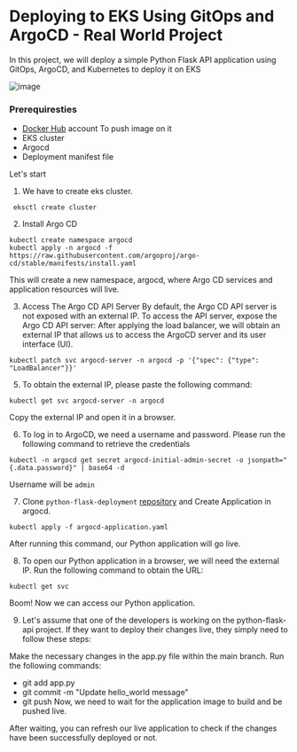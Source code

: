 # Deploying to EKS Using GitOps and ArgoCD - Real World Project

In this project, we will deploy a simple Python Flask API application using GitOps, ArgoCD, and Kubernetes to deploy it on EKS

![image](https://github.com/aadilraza339/python-flask-api/assets/47937273/9f9a5ed1-4d3e-47ae-9d81-8e22cdd192ba)

### Prerequiresties
- [Docker Hub](https://hub.docker.com/) account To push image on it 
- EKS cluster
- Argocd 
- Deployment manifest file

Let's start 

1. We have to create eks cluster.
```
 eksctl create cluster
```
2. Install Argo CD
```
kubectl create namespace argocd
kubectl apply -n argocd -f https://raw.githubusercontent.com/argoproj/argo-cd/stable/manifests/install.yaml
```
This will create a new namespace, argocd, where Argo CD services and application resources will live.

3. Access The Argo CD API Server
By default, the Argo CD API server is not exposed with an external IP. To access the API server, expose the Argo CD API server:
After applying the load balancer, we will obtain an external IP that allows us to access the ArgoCD server and its user interface (UI).
```
kubectl patch svc argocd-server -n argocd -p '{"spec": {"type": "LoadBalancer"}}'
```
5. To obtain the external IP, please paste the following command:
```
kubectl get svc argocd-server -n argocd
```
Copy the external IP and open it in a browser.

6. To log in to ArgoCD, we need a username and password. Please run the following command to retrieve the credentials
```
kubectl -n argocd get secret argocd-initial-admin-secret -o jsonpath="{.data.password}" | base64 -d
```
Username will be `admin` 

7. Clone `python-flask-deployment` [repository](https://github.com/aadilraza339/python-flask-deployment) and Create Application in argocd.
```
kubectl apply -f argocd-application.yaml
```
After running this command, our Python application will go live.

8. To open our Python application in a browser, we will need the external IP. Run the following command to obtain the URL:
```
kubectl get svc
```

Boom! Now we can access our Python application.

9. Let's assume that one of the developers is working on the python-flask-api project. If they want to deploy their changes live, they simply need to follow these steps:

Make the necessary changes in the app.py file within the main branch.
Run the following commands:
- git add app.py
- git commit -m "Update hello_world message"
- git push
Now, we need to wait for the application image to build and be pushed live.

After waiting, you can refresh our live application to check if the changes have been successfully deployed or not.
